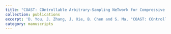 ```yaml
---
title: "COAST: COntrollable Arbitrary-Sampling NeTwork for Compressive Sensing"
collection: publications
excerpt: 'D. You, J. Zhang, J. Xie, B. Chen and S. Ma, "COAST: COntrollable Arbitrary-Sampling NeTwork for Compressive Sensing," in IEEE Transactions on Image Processing, vol. 30, pp. 6066-6080, 2021, doi: 10.1109/TIP.2021.3091834.'
category: manuscripts
---
```


